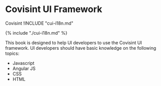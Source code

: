 Covisint UI Framework
=======
Covisint
!INCLUDE "cui-i18n.md"

{% include "./cui-i18n.md" %}

This book is designed to help UI developers to use the Covisint UI framework. UI developers should have basic knowledge on the following topics:

* Javascript
* Angular JS
* CSS
* HTML
